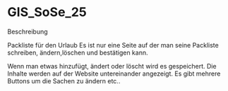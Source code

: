 # GIS_SoSe_25

Beschreibung

Packliste für den Urlaub
Es ist nur eine Seite auf der man seine Packliste schreiben, ändern,löschen und bestätigen kann.

Wenn man etwas hinzufügt, ändert oder löscht wird es gespeichert. Die Inhalte werden auf der Website untereinander angezeigt. Es gibt mehrere Buttons um die Sachen zu ändern etc..